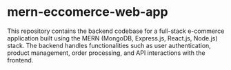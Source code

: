 # mern-eccomerce-web-app
This repository contains the backend codebase for a full-stack e-commerce application built using the MERN (MongoDB, Express.js, React.js, Node.js) stack. The backend handles functionalities such as user authentication, product management, order processing, and API interactions with the frontend.
